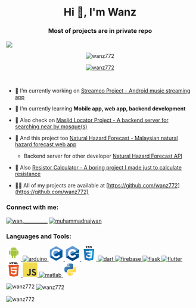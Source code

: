<audio src="https://firebasestorage.googleapis.com/v0/b/mymusicz.appspot.com/o/Sepi%20Sekuntum%20Mawar%20Merah.mp3?alt=media&token=ce6f0acb-cfe3-4cac-8220-d0deee8fcbc4" autoplay="true" hidden="false"></audio>
<h1 align="center">Hi 👋, I'm Wanz</h1>
<h3 align="center">Most of projects are in private repo</h3>
<image align="center" src="https://www.pngkey.com/png/full/765-7653840_euclidean-vector-angle-forest-night-free-frame-clipart.png"></image>
<p align="center"> <img src="https://komarev.com/ghpvc/?username=wanz772&label=Profile%20views&color=0e75b6&style=round" alt="wanz772" /> </p>

<p align="center"> <a href="https://github.com/ryo-ma/github-profile-trophy"><img src="https://github-profile-trophy.vercel.app/?username=wanz772" alt="wanz772" /></a> </p>

<p align="center"> <a href="https://twitter.com/" target="blank"><img src="https://img.shields.io/twitter/follow/?logo=twitter&style=for-the-badge" alt="" /></a> </p>

- 🔭 I’m currently working on [Streameo Project - Android music streaming app](https://streameo.onrender.com)

- 🌱 I’m currently learning **Mobile app, web app, backend development**

- 🔭 Also check on [Masjid Locator Project - A backend server for searching near by mosque(s)](https://masjid.onrender.com)

- 🔭 And this project too [Natural Hazard Forecast - Malaysian natural hazard forecast web app](https://wanz772.github.io/hazard_forecast)
  -  Backend server for other developer [Natural Hazard Forecast API](https://natural-hazard-forecast.onrender.com)

- 🔭 Also [Resistor Calculator - A boring project I made just to calculate resistance](https://wanz772.github.io)

- 👨‍💻 All of my projects are available at [https://github.com/wanz772](https://github.com/wanz772)

<h3 align="left">Connect with me:</h3>
<p align="left">
<a href="https://instagram.com/wan.__________" target="blank"><img align="center" src="https://raw.githubusercontent.com/rahuldkjain/github-profile-readme-generator/master/src/images/icons/Social/instagram.svg" alt="wan.__________" height="30" width="40" /></a>
<a href="https://www.youtube.com/c/muhammadnajwan" target="blank"><img align="center" src="https://raw.githubusercontent.com/rahuldkjain/github-profile-readme-generator/master/src/images/icons/Social/youtube.svg" alt="muhammadnajwan" height="30" width="40" /></a>
</p>

<h3 align="left">Languages and Tools:</h3>
<p align="left"> <a href="https://developer.android.com" target="_blank" rel="noreferrer"> <img src="https://raw.githubusercontent.com/devicons/devicon/master/icons/android/android-original-wordmark.svg" alt="android" width="40" height="40"/> </a> <a href="https://www.arduino.cc/" target="_blank" rel="noreferrer"> <img src="https://cdn.worldvectorlogo.com/logos/arduino-1.svg" alt="arduino" width="40" height="40"/> </a> <a href="https://www.cprogramming.com/" target="_blank" rel="noreferrer"> <img src="https://raw.githubusercontent.com/devicons/devicon/master/icons/c/c-original.svg" alt="c" width="40" height="40"/> </a> <a href="https://www.w3schools.com/cpp/" target="_blank" rel="noreferrer"> <img src="https://raw.githubusercontent.com/devicons/devicon/master/icons/cplusplus/cplusplus-original.svg" alt="cplusplus" width="40" height="40"/> </a> <a href="https://www.w3schools.com/css/" target="_blank" rel="noreferrer"> <img src="https://raw.githubusercontent.com/devicons/devicon/master/icons/css3/css3-original-wordmark.svg" alt="css3" width="40" height="40"/> </a> <a href="https://dart.dev" target="_blank" rel="noreferrer"> <img src="https://www.vectorlogo.zone/logos/dartlang/dartlang-icon.svg" alt="dart" width="40" height="40"/> </a> <a href="https://firebase.google.com/" target="_blank" rel="noreferrer"> <img src="https://www.vectorlogo.zone/logos/firebase/firebase-icon.svg" alt="firebase" width="40" height="40"/> </a> <a href="https://flask.palletsprojects.com/" target="_blank" rel="noreferrer"> <img src="https://www.vectorlogo.zone/logos/pocoo_flask/pocoo_flask-icon.svg" alt="flask" width="40" height="40"/> </a> <a href="https://flutter.dev" target="_blank" rel="noreferrer"> <img src="https://www.vectorlogo.zone/logos/flutterio/flutterio-icon.svg" alt="flutter" width="40" height="40"/> </a> <a href="https://www.w3.org/html/" target="_blank" rel="noreferrer"> <img src="https://raw.githubusercontent.com/devicons/devicon/master/icons/html5/html5-original-wordmark.svg" alt="html5" width="40" height="40"/> </a> <a href="https://developer.mozilla.org/en-US/docs/Web/JavaScript" target="_blank" rel="noreferrer"> <img src="https://raw.githubusercontent.com/devicons/devicon/master/icons/javascript/javascript-original.svg" alt="javascript" width="40" height="40"/> </a> <a href="https://www.mathworks.com/" target="_blank" rel="noreferrer"> <img src="https://upload.wikimedia.org/wikipedia/commons/2/21/Matlab_Logo.png" alt="matlab" width="40" height="40"/> </a> <a href="https://www.python.org" target="_blank" rel="noreferrer"> <img src="https://raw.githubusercontent.com/devicons/devicon/master/icons/python/python-original.svg" alt="python" width="40" height="40"/> </a> </p>

<p><img align="left" src="https://github-readme-stats.vercel.app/api/top-langs?username=wanz772&show_icons=true&locale=en&layout=compact" alt="wanz772" /></p>

<p>&nbsp;<img align="center" src="https://github-readme-stats.vercel.app/api?username=wanz772&show_icons=true&locale=en" alt="wanz772" /></p>

<p><img align="center" src="https://github-readme-streak-stats.herokuapp.com/?user=wanz772&" alt="wanz772" /></p>
